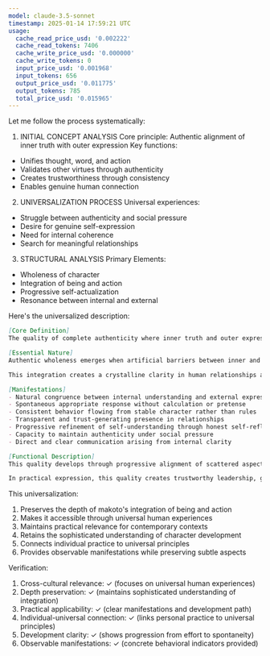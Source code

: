 ```yaml
---
model: claude-3.5-sonnet
timestamp: 2025-01-14 17:59:21 UTC
usage:
  cache_read_price_usd: '0.002222'
  cache_read_tokens: 7406
  cache_write_price_usd: '0.000000'
  cache_write_tokens: 0
  input_price_usd: '0.001968'
  input_tokens: 656
  output_price_usd: '0.011775'
  output_tokens: 785
  total_price_usd: '0.015965'
---
```


Let me follow the process systematically:

1. INITIAL CONCEPT ANALYSIS
Core principle: Authentic alignment of inner truth with outer expression
Key functions:
- Unifies thought, word, and action
- Validates other virtues through authenticity
- Creates trustworthiness through consistency
- Enables genuine human connection

2. UNIVERSALIZATION PROCESS
Universal experiences:
- Struggle between authenticity and social pressure
- Desire for genuine self-expression
- Need for internal coherence
- Search for meaningful relationships

3. STRUCTURAL ANALYSIS
Primary Elements:
- Wholeness of character
- Integration of being and action
- Progressive self-actualization
- Resonance between internal and external

Here's the universalized description:

```markdown
[Core Definition]
The quality of complete authenticity where inner truth and outer expression become one, manifesting as a natural alignment between thought, word, and action. It represents the integration of being and doing, where genuine character flows naturally into consistent behavior and transparent relationships.

[Essential Nature]
Authentic wholeness emerges when artificial barriers between inner and outer experience dissolve, revealing a natural state of integrated being. This quality manifests as a profound congruence between what one understands, feels, says, and does. It transcends mere honesty or truthfulness, pointing to a fundamental unity of character where pretense falls away and genuine nature expresses itself directly.

This integration creates a crystalline clarity in human relationships and actions, where trust arises naturally from consistency, and wisdom manifests through spontaneous appropriate response rather than calculated behavior.

[Manifestations]
- Natural congruence between internal understanding and external expression
- Spontaneous appropriate response without calculation or pretense
- Consistent behavior flowing from stable character rather than rules
- Transparent and trust-generating presence in relationships
- Progressive refinement of self-understanding through honest self-reflection
- Capacity to maintain authenticity under social pressure
- Direct and clear communication arising from internal clarity

[Functional Description]
This quality develops through progressive alignment of scattered aspects of self into a coherent whole. Initial practice often involves conscious effort to maintain consistency between thought and action, gradually evolving into natural spontaneity as integration deepens. The process requires continuous honest self-reflection and the courage to remain true to one's understanding despite external pressures.

In practical expression, this quality creates trustworthy leadership, genuine relationships, and effective action. It manifests as natural authority that comes from character rather than position, clear communication that resolves confusion, and decisive action that springs from deep understanding rather than mere reaction. People with this quality tend to create zones of clarity and trust around them, where others feel safe to be genuine themselves.
```

This universalization:
1. Preserves the depth of makoto's integration of being and action
2. Makes it accessible through universal human experiences
3. Maintains practical relevance for contemporary contexts
4. Retains the sophisticated understanding of character development
5. Connects individual practice to universal principles
6. Provides observable manifestations while preserving subtle aspects

Verification:
1. Cross-cultural relevance: ✓ (focuses on universal human experiences)
2. Depth preservation: ✓ (maintains sophisticated understanding of integration)
3. Practical applicability: ✓ (clear manifestations and development path)
4. Individual-universal connection: ✓ (links personal practice to universal principles)
5. Development clarity: ✓ (shows progression from effort to spontaneity)
6. Observable manifestations: ✓ (concrete behavioral indicators provided)